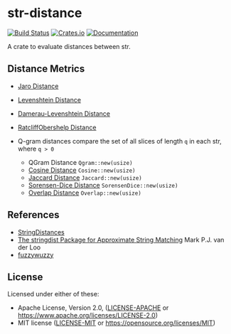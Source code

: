 str-distance
=====================
[![Build Status](https://travis-ci.com/mattsse/str-distance.svg?branch=master)](https://travis-ci.com/mattsse/str-distance)
[![Crates.io](https://img.shields.io/crates/v/str-distance.svg)](https://crates.io/crates/str-distance)
[![Documentation](https://docs.rs/str-distance/badge.svg)](https://docs.rs/str-distance)

A crate to evaluate distances between str.

## Distance Metrics

- [Jaro Distance](https://en.wikipedia.org/wiki/Jaro%E2%80%93Winkler_distance)
- [Levenshtein Distance](https://en.wikipedia.org/wiki/Levenshtein_distance)
- [Damerau-Levenshtein Distance](https://en.wikipedia.org/wiki/Damerau%E2%80%93Levenshtein_distance) 
- [RatcliffObershelp Distance](https://xlinux.nist.gov/dads/HTML/ratcliffObershelp.html)

- Q-gram distances compare the set of all slices of length `q` in each str, where `q > 0`
	- QGram Distance `Qgram::new(usize)`
	- [Cosine Distance](https://en.wikipedia.org/wiki/Cosine_similarity) `Cosine::new(usize)`
	- [Jaccard Distance](https://en.wikipedia.org/wiki/Jaccard_index) `Jaccard::new(usize)`
	- [Sorensen-Dice Distance](https://en.wikipedia.org/wiki/S%C3%B8rensen%E2%80%93Dice_coefficient) `SorensenDice::new(usize)`
	- [Overlap Distance](https://en.wikipedia.org/wiki/Overlap_coefficient) `Overlap::new(usize)`

## References

- [StringDistances](https://github.com/matthieugomez/StringDistances.jl)
- [The stringdist Package for Approximate String Matching](https://journal.r-project.org/archive/2014-1/loo.pdf) Mark P.J. van der Loo
- [fuzzywuzzy](http://chairnerd.seatgeek.com/fuzzywuzzy-fuzzy-string-matching-in-python/)


## License

Licensed under either of these:

 * Apache License, Version 2.0, ([LICENSE-APACHE](LICENSE-APACHE) or
   https://www.apache.org/licenses/LICENSE-2.0)
 * MIT license ([LICENSE-MIT](LICENSE-MIT) or
   https://opensource.org/licenses/MIT)
   
